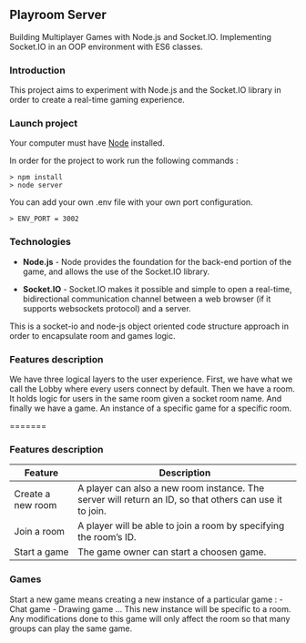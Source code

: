 ## Playroom Server
Building Multiplayer Games with Node.js and Socket.IO.
Implementing Socket.IO in an OOP environment with ES6 classes.

### Introduction
This project aims to experiment with Node.js and the Socket.IO library in order to create a real-time gaming experience.

### Launch project
Your computer must have [Node](https://nodejs.org/en/) installed.

In order for the project to work run the following commands :
    
    > npm install
    > node server
  
You can add your own .env file with your own port configuration.
    
    > ENV_PORT = 3002
    

### Technologies

- **Node.js** - Node provides the foundation for the back-end portion of the game, and allows the use of the Socket.IO library.

- **Socket.IO** - Socket.IO makes it possible and simple to open a real-time, bidirectional communication channel between a web browser (if it supports websockets protocol) and a server.

This is a socket-io and node-js object oriented code structure approach in order to encapsulate room and games logic.

### Features description

We have three logical layers to the user experience. 
First, we have what we call the Lobby where every users connect by default.
Then we have a room. It holds logic for users in the same room given a socket room name.
And finally we have a game. An instance of a specific game for a specific room.

=======
### Features description

| Feature           | Description                                                                                             |
|-------------------|---------------------------------------------------------------------------------------------------------|
| Create a new room | A player can also a new room instance. The server will return an ID, so that others can use it to join. |
| Join a room       | A player will be able to join a room by specifying the room’s ID.                                       |
| Start a game      | The game owner can start a choosen game.                                                                |

### Games 

Start a new game means creating a new instance of a particular game :
    - Chat game
    - Drawing game
    ...
This new instance will be specific to a room.
Any modifications done to this game will only affect the room so that many groups can play the same game.